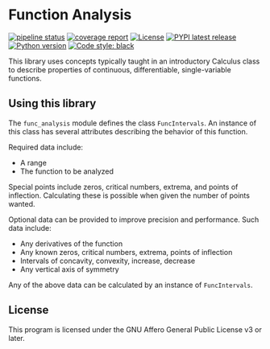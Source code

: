 # Function Analysis

[![pipeline status](https://gitlab.com/Seirdy/func-analysis/badges/master/pipeline.svg)](https://gitlab.com/Seirdy/func-analysis/commits/master)
[![coverage report](https://gitlab.com/Seirdy/func-analysis/badges/master/coverage.svg)](https://gitlab.com/Seirdy/func-analysis/commits/master)
[![License](https://img.shields.io/pypi/l/func-analysis.svg)](https://gitlab.com/Seirdy/func-analysis/blob/master/LICENSE)
[![PYPI latest release](https://img.shields.io/pypi/v/func-analysis.svg)](https://pypi.org/project/func-analysis/)
[![Python version](https://img.shields.io/pypi/pyversions/func-analysis.svg)](https://pypi.org/project/func-analysis/)
[![Code style: black](https://img.shields.io/badge/code%20style-black-000000.svg)](https://github.com/ambv/black)

This library uses concepts typically taught in an introductory Calculus class to describe properties of continuous, differentiable, single-variable functions.

## Using this library

The `func_analysis` module defines the class `FuncIntervals`. An instance of this class has several attributes describing the behavior of this function.

Required data include:

- A range
- The function to be analyzed

Special points include zeros, critical numbers, extrema, and points of inflection. Calculating these is possible when given the number of points wanted.

Optional data can be provided to improve precision and performance. Such data include:

- Any derivatives of the function
- Any known zeros, critical numbers, extrema, points of inflection
- Intervals of concavity, convexity, increase, decrease
- Any vertical axis of symmetry

Any of the above data can be calculated by an instance of `FuncIntervals`.

## License

This program is licensed under the GNU Affero General Public License v3 or later.
